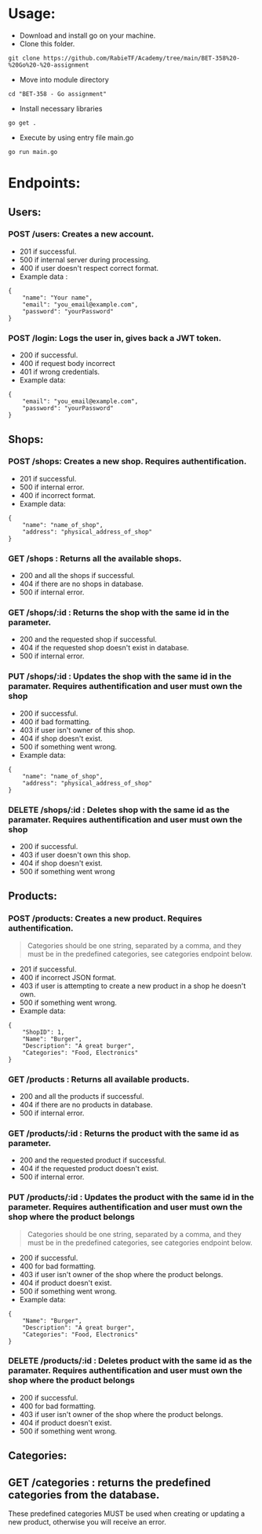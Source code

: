 # **Usage**: 
+ Download and install go on your machine.
+ Clone this folder.
```
git clone https://github.com/RabieTF/Academy/tree/main/BET-358%20-%20Go%20-%20-assignment
```

+ Move into module directory
```
cd "BET-358 - Go assignment"
```
+ Install necessary libraries
```
go get .
```
+ Execute by using entry file main.go
```
go run main.go
```


# **Endpoints**:
## **Users**: 
### **POST** /users: Creates a new account.
+ 201 if successful.
+ 500 if internal server during processing.
+ 400 if user doesn't respect correct format.
+ Example data :
``` 
{
    "name": "Your name",
    "email": "you_email@example.com",
    "password": "yourPassword"
}
``` 

### **POST** /login: Logs the user in, gives back a JWT token.
+ 200 if successful.
+ 400 if request body incorrect
+ 401 if wrong credentials.
+ Example data:
``` 
{
    "email": "you_email@example.com",
    "password": "yourPassword"
}
``` 

## **Shops**:
### **POST** /shops: Creates a new shop. **Requires authentification.**
+ 201 if successful.
+ 500 if internal error.
+ 400 if incorrect format.
+ Example data: 
```
{
    "name": "name_of_shop",
    "address": "physical_address_of_shop"
}
```

### **GET** /shops : Returns all the available shops. 
+ 200 and all the shops if successful.
+ 404 if there are no shops in database.
+ 500 if internal error.

### **GET** /shops/:id : Returns the shop with the same id in the parameter.
+ 200 and the requested shop if successful.
+ 404 if the requested shop doesn't exist in database.
+ 500 if internal error.

### **PUT** /shops/:id : Updates the shop with the same id in the paramater. **Requires authentification and user must own the shop**
+ 200 if successful.
+ 400 if bad formatting.
+ 403 if user isn't owner of this shop.
+ 404 if shop doesn't exist.
+ 500 if something went wrong.
+ Example data:
```
{
    "name": "name_of_shop",
    "address": "physical_address_of_shop"
}
```

### **DELETE** /shops/:id : Deletes shop with the same id as the paramater. **Requires authentification and user must own the shop**
+ 200 if successful.
+ 403 if user doesn't own this shop.
+ 404 if shop doesn't exist.
+ 500 if something went wrong


## **Products**:

### **POST** /products: Creates a new product. **Requires authentification.**
> Categories should be one string, separated by a comma, and they must be in the predefined categories, see categories endpoint below.
+ 201 if successful.
+ 400 if incorrect JSON format.
+ 403 if user is attempting to create a new product in a shop he doesn't own.
+ 500 if something went wrong.
+ Example data: 
```
{
    "ShopID": 1,
    "Name": "Burger",
    "Description": "A great burger",
    "Categories": "Food, Electronics"
}
```

### **GET** /products : Returns all available products.
+ 200 and all the products if successful.
+ 404 if there are no products in database.
+ 500 if internal error.

### **GET** /products/:id : Returns the product with the same id as parameter.
+ 200 and the requested product if successful.
+ 404 if the requested product doesn't exist.
+ 500 if internal error.

### **PUT** /products/:id : Updates the product with the same id in the parameter. **Requires authentification and user must own the shop where the product belongs**
> Categories should be one string, separated by a comma, and they must be in the predefined categories, see categories endpoint below.
+ 200 if successful.
+ 400 for bad formatting.
+ 403 if user isn't owner of the shop where the product belongs.
+ 404 if product doesn't exist.
+ 500 if something went wrong.
+ Example data: 
```
{
    "Name": "Burger",
    "Description": "A great burger",
    "Categories": "Food, Electronics"
}
```

### **DELETE** /products/:id : Deletes product with the same id as the paramater. **Requires authentification and user must own the shop where the product belongs**
+ 200 if successful.
+ 400 for bad formatting.
+ 403 if user isn't owner of the shop where the product belongs.
+ 404 if product doesn't exist.
+ 500 if something went wrong.

## **Categories**:

## **GET** /categories : returns the predefined categories from the database.
These predefined categories MUST be used when creating or updating a new product, otherwise you will receive an error.